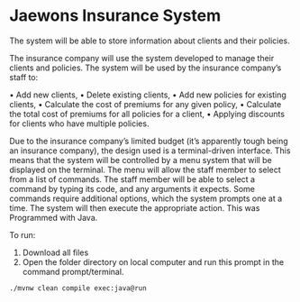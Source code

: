 # Jaewons Insurance System
The system will be able to store information about clients and their policies.

The insurance company will use the system developed to manage their clients and policies. The system will be used by the insurance company’s staff to:

• Add new clients,
• Delete existing clients,
• Add new policies for existing clients,
• Calculate the cost of premiums for any given policy,
• Calculate the total cost of premiums for all policies for a client,
• Applying discounts for clients who have multiple policies.

Due to the insurance company’s limited budget (it’s apparently tough being an insurance company), the design used is a terminal-driven interface. This means that the system will be controlled by a menu system that will be displayed on the terminal. The menu will allow the staff member to select from a list of commands. The staff member will be able to select a command by typing its code, and any arguments it expects. Some commands require additional options, which the system prompts one at a time. The system will then execute the appropriate action. This was Programmed with Java.

To run:

1. Download all files
2. Open the folder directory on local computer and run this prompt in the command prompt/terminal.

`./mvnw clean compile exec:java@run`

